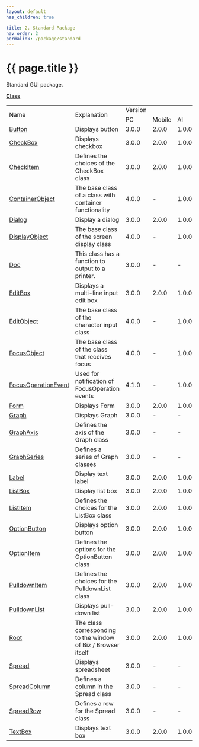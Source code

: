 ```yaml
---
layout: default
has_children: true

title: 2. Standard Package
nav_order: 2
permalink: /package/standard
---
```


# {{ page.title }}

Standard GUI package.


<u><b>Class</b></u>

<table>
    <tr>
        <td rowspan="2">Name</td>
        <td rowspan="2">Explanation</td>
        <td>Version</td>
    </tr>
    <tr>
        <td>PC</td>
        <td>Mobile</td>
        <td>AI</td>
    </tr>
    <tr>
        <td><a href="/package/standard/Button">Button</a></td>
        <td>Displays button</td>
        <td>3.0.0</td>
        <td>2.0.0</td>
        <td>1.0.0</td>
    </tr>
    <tr>
        <td><a href="/package/standard/CheckBox">CheckBox</a></td>
        <td>Displays checkbox</td>
        <td>3.0.0</td>
        <td>2.0.0</td>
        <td>1.0.0</td>
    </tr>
    <tr>
        <td><a href="/package/standard/CheckItem">CheckItem</a></td>
        <td>Defines the choices of the CheckBox class</td>
        <td>3.0.0</td>
        <td>2.0.0</td>
        <td>1.0.0</td>
    </tr>
    <tr>
        <td><a href="/package/standard/ContainerObject">ContainerObject</a></td>
        <td>The base class of a class with container functionality</td>
        <td>4.0.0</td>
        <td>-</td>
        <td>1.0.0</td>
    </tr>
    <tr>
        <td><a href="/package/standard/Dialog">Dialog</a></td>
        <td>Display a dialog</td>
        <td>3.0.0</td>
        <td>2.0.0</td>
        <td>1.0.0</td>
    </tr>
    <tr>
        <td><a href="/package/standard/DisplayObject">DisplayObject</a></td>
        <td>The base class of the screen display class</td>
        <td>4.0.0</td>
        <td>-</td>
        <td>1.0.0</td>
    </tr>
    <tr>
        <td><a href="/package/standard/Doc">Doc</a></td>
        <td>This class has a function to output to a printer.</td>
        <td>3.0.0</td>
        <td>-</td>
        <td>-</td>
    </tr>
    <tr>
        <td><a href="/package/standard/EditBox">EditBox</a></td>
        <td>Displays a multi-line input edit box</td>
        <td>3.0.0</td>
        <td>2.0.0</td>
        <td>1.0.0</td>
    </tr>
    <tr>
        <td><a href="/package/standard/EditObject">EditObject</a></td>
        <td>The base class of the character input class</td>
        <td>4.0.0</td>
        <td>-</td>
        <td>1.0.0</td>
    </tr>
    <tr>
        <td><a href="/package/standard/FocusObject">FocusObject</a></td>
        <td>The base class of the class that receives focus</td>
        <td>4.0.0</td>
        <td>-</td>
        <td>1.0.0</td>
    </tr>
    <tr>
        <td><a href="/package/standard/FocusOperationEvent">FocusOperationEvent</a></td>
        <td>Used for notification of FocusOperation events</td>
        <td>4.1.0</td>
        <td>-</td>
        <td>1.0.0</td>
    </tr>
    <tr>
        <td><a href="/package/standard/Form">Form</a></td>
        <td>Displays Form</td>
        <td>3.0.0</td>
        <td>2.0.0</td>
        <td>1.0.0</td>
    </tr>
    <tr>
        <td><a href="/package/standard/Graph">Graph</a></td>
        <td>Displays Graph</td>
        <td>3.0.0</td>
        <td>-</td>
        <td>-</td>
    </tr>
    <tr>
        <td><a href="/package/standard/GraphAxis">GraphAxis</a></td>
        <td>Defines the axis of the Graph class</td>
        <td>3.0.0</td>
        <td>-</td>
        <td>-</td>
    </tr>
    <tr>
        <td><a href="/package/standard/GraphSeries">GraphSeries</a></td>
        <td>Defines a series of Graph classes</td>
        <td>3.0.0</td>
        <td>-</td>
        <td>-</td>
    </tr>
    <tr>
        <td><a href="/package/standard/Label">Label</a></td>
        <td>Display text label</td>
        <td>3.0.0</td>
        <td>2.0.0</td>
        <td>1.0.0</td>
    </tr>
    <tr>
        <td><a href="/package/standard/ListBox">ListBox</a></td>
        <td>Display list box</td>
        <td>3.0.0</td>
        <td>2.0.0</td>
        <td>1.0.0</td>
    </tr>
    <tr>
        <td><a href="/package/standard/ListItem">ListItem</a></td>
        <td>Defines the choices for the ListBox class</td>
        <td>3.0.0</td>
        <td>2.0.0</td>
        <td>1.0.0</td>
    </tr>
    <tr>
        <td><a href="/package/standard/OptionButton">OptionButton</a></td>
        <td>Displays option button</td>
        <td>3.0.0</td>
        <td>2.0.0</td>
        <td>1.0.0</td>
    </tr>
    <tr>
        <td><a href="/package/standard/OptionItem">OptionItem</a></td>
        <td>Defines the options for the OptionButton class</td>
        <td>3.0.0</td>
        <td>2.0.0</td>
        <td>1.0.0</td>
    </tr>
    <tr>
        <td><a href="/package/standard/PulldownItem">PulldownItem</a></td>
        <td>Defines the choices for the PulldownList class</td>
        <td>3.0.0</td>
        <td>2.0.0</td>
        <td>1.0.0</td>
    </tr>
    <tr>
        <td><a href="/package/standard/PulldownList">PulldownList</a></td>
        <td>Displays pull-down list</td>
        <td>3.0.0</td>
        <td>2.0.0</td>
        <td>1.0.0</td>
    </tr>
    <tr>
        <td><a href="/package/standard/Root">Root</a></td>
        <td>The class corresponding to the window of Biz / Browser itself</td>
        <td>3.0.0</td>
        <td>2.0.0</td>
        <td>1.0.0</td>
    </tr>
    <tr>
        <td><a href="/package/standard/Spread">Spread</a></td>
        <td>Displays spreadsheet</td>
        <td>3.0.0</td>
        <td>-</td>
        <td>-</td>
    </tr>
    <tr>
        <td><a href="/package/standard/SpreadColumn">SpreadColumn</a></td>
        <td>Defines a column in the Spread class</td>
        <td>3.0.0</td>
        <td>-</td>
        <td>-</td>
    </tr>
    <tr>
        <td><a href="/package/standard/SpreadRow">SpreadRow</a></td>
        <td>Defines a row for the Spread class</td>
        <td>3.0.0</td>
        <td>-</td>
        <td>-</td>
    </tr>
    <tr>
        <td><a href="/package/standard/TextBox">TextBox</a></td>
        <td>Displays text box</td>
        <td>3.0.0</td>
        <td>2.0.0</td>
        <td>1.0.0</td>
    </tr>
</table>
